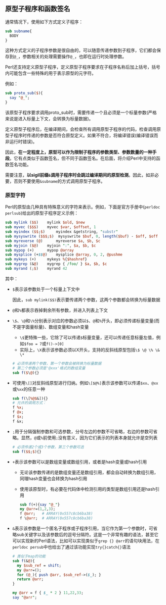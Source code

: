 ## 原型子程序和函数签名

通常情况下，使用如下方式定义子程序：

```perl
sub subname{
  BODY
}
```

这种方式定义的子程序参数是很自由的，可以随意传递参数到子程序，它们都会保存到`@_`，参数相关的处理需要操作`@_`，也即在运行时处理参数。

Perl还支持定义原型子程序，定义原型子程序要求在子程序名称后加上括号，括号内可能包含一些特殊的用于表示原型的元字符。

例如：

```perl
sub proto_sub($){
  say "@_";
}
```

该原型子程序要求调用proto_sub时，需要传递一个且必须是一个标量参数(严格来说是进入标量上下文，会转换为标量数据)。

定义原型子程序后，在编译期间，会检查所有调用原型子程序的代码，检查调用原型子程序时传递的参数是否符合原型定义。如果不符合，将编译错误(编译错误而非运行时错误)。

因此，**在一定程度上，原型可以作为限制子程序的参数类型、参数数量的一种手段**。它有点类似于函数签名，但不同于函数签名。在后面，将介绍Perl中支持的函数签名功能。

需要注意，**以sigil前缀`&`调用子程序时会跳过编译期间的原型检测**。因此，如非必要，否则不要使用`&subname`的方式调用原型子程序。

### 原型字符

Perl的原型由几种具有特殊意义的字符来表示。例如，下面是官方手册中(`perldoc perlsub`)给出的原型子程序定义示例：

```perl
sub mylink ($$)	   mylink $old, $new
sub myvec ($$$)	   myvec $var, $offset, 1
sub myindex ($$;$)	   myindex &getstring, "substr"
sub mysyswrite ($$$;$)  mysyswrite $buf, 0, length($buf) - $off, $off
sub myreverse (@)	   myreverse $a, $b, $c
sub myjoin ($@)	   myjoin ":", $a, $b, $c
sub mypop (+)	   mypop @array
sub mysplice (+$$@)	   mysplice @array, 0, 2, @pushme
sub mykeys (+)	   mykeys %{$hashref}
sub mygrep (&@)	   mygrep { /foo/ } $a, $b, $c
sub myrand (;$)	   myrand 42
```

其中：  

- `$`表示该参数处于一个标量上下文中

  因此，`sub mylink($$)`表示要传递两个参数，这两个参数都会转换为标量数据  

- `@`和`%`都表示吞掉剩余所有参数，并进入列表上下文  

- `\$`、`\@`和`\%`分别表示对应的参数必须以`$`、`@`和`%`开头，即必须传递标量变量(而不是字面量标量)、数组变量和hash变量  

  - `\$`更特殊一些，它除了可以传递`$`标量变量，还可以传递任意标量左值，例如`$foo = 7`或`f()->[0]`  
  - 实际上，`\X`表示该参数必须以X开头，支持的反斜线原型包括`\$ \@ \% \& \*`   

  ```perl
  # 必须传递两个参数，第一个参数会被转换为标量数据
  # 第二个参数必须是'@xxx'格式的数组变量
  sub f($\@){}
  ```

- 可使用`\[]`对反斜线原型进行归纳。例如`\[$@%]`表示该参数可以传递`$xx`、`@xx`或`%xx`的任意一种  

  ```perl
  sub f(\[%@$&]){}
  # 允许的调用方式：
  f %x;
  f @x;
  f $x;
  f &x;
  ```

- `;`用于分隔强制参数和可选参数，分号左边的参数不可省略，右边的参数可省略。显然，`@`或`%`前使用`;`没有意义，因为它们表示的列表本身就允许是空列表  

  ```perl
  # 必须传递2个或3个参数，第三个参数可选
  sub f($$;$){}
  ```

- `+`表示该参数可以是数组变量或数组引用，或者是hash变量或hash引用  

  - 无论该参数传递的是数组变量还是数组引用，都会自动转换为数组引用，同理hash变量也会转换为hash引用

  - 使用该原型时，有必要在代码体中检测引用的类型是数组引用还是hash引用  

    ```perl
    sub f(+){say "@_"}
    my @arr=(1,2,3);
    f @arr;   # ARRAY(0x557c8cb6ba38)
    f \@arr;  # ARRAY(0x557c8cb6ba38)
    ```

- `&`表示该参数是一个匿名子程序或子程序引用，当它作为第一个参数时，可省略sub关键字以及该参数后的逗号分隔符。这是一个非常有趣的语法，甚至它可以实现新的Perl语法，比如可以实现类似于`grep {} @arr`的语句块用法，在`perldoc persub`中也给出了通过该功能实现`try{}catch{}`语法  

  ```perl
  # 类似于map的功能
  sub f(&@){
    my $sub_ref = shift;
    my @arr=();
    for (@_){ push @arr, $sub_ref->($_); }
    return @arr;
  }
  
  my @arr = f { $_ * 2 } 11,22,33;
  say "@arr";
  ```

  








